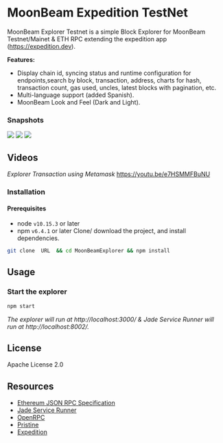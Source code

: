 # MoonBeam Expedition TestNet


<!-- about the project -->


MoonBeam Explorer Testnet is a simple Block Explorer for MoonBeam Testnet/Mainet & ETH RPC extending the expedition app (https://expedition.dev).



<!--features-->
**Features:**
- Display chain id, syncing status and runtime configuration for endpoints,search by block, transaction, address, charts for hash, transaction count, gas used, uncles, latest blocks with pagination, etc.
- Multi-language support (added Spanish).
- MoonBeam Look and Feel (Dark and Light).

### Snapshots

![](https://i.imgur.com/RxppmId.png)
![](https://i.imgur.com/BOogLau.png)
![](https://i.imgur.com/6LJJUzZ.png)


<!-- videos-->
## Videos



*Explorer Transaction using Metamask*
https://youtu.be/e7HSMMFBuNU





### Installation

#### Prerequisites
- node `v10.15.3` or later
- npm `v6.4.1` or later
Clone/ download the project, and install dependencies.
```bash
git clone  URL  && cd MoonBeamExplorer && npm install
```

<!-- example usage, screen shots, demos -->
## Usage

### Start the explorer
```bash
npm start
```
*The explorer will run at http://localhost:3000/ & Jade Service Runner will run at http://localhost:8002/.*



## License
Apache License 2.0

<!-- references and additional resources  -->
## Resources
- [Ethereum JSON RPC Specification](https://github.com/etclabscore/ethereum-json-rpc-specification)
- [Jade Service Runner](https://github.com/etclabscore/jade-service-runner)
- [OpenRPC](https://open-rpc.org)
- [Pristine](https://github.com/etclabscore/pristine)
- [Expedition](https://github.com/etclabscore/expedition.git)





